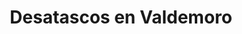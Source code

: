 ---
id: 'service-17'
title: 'Desatascos en Valdemoro'

titleMeta: "Desatascos en Valdemoro - Expertos en Pocería y Desatrancos "
canonical: https://www.desatascos-madrid.com/desatascos/desatascos-valdemoro
lugar: 'Valdemoro'
mediumImage: 'renovation-lg.webp'
largeImage: 'desatascosvaldemoro-md.webp'
detailBreadcrumbSubTitle: 'Single Service'
metaContent: "¿Problemas de tuberías en Valdemoro? 🚿 Desatascos y pocería 24h. Soluciones rápidas y eficientes para alcantarillado y más. ¡Contacta a expertos! ☎️ 647 376 782"
detailBreadcrumbDesc: 'Empresa de poceros en Valdemoro con los mejores precios'
title2: 'Desatascos en Valdemoro'


#PARRAFO color negro de fondo y letras en verde
detailSubTitle: '¿Necesitas un servicio de desatascos y pocería en Valdemoro? ¡Somos tu mejor opción!'

#PARRAFO slider
parrafo: "¡Mantén tus tuberías en perfecto estado con nuestros servicios de desatascos!"

#PARRAFO Primera pregunta



descripcion: "¿Tienes problemas con tu sistema de alcantarillado en Valdemoro? ¿Te preocupa tener una obstrucción en tus tuberías? ¡No te preocupes más! En este artículo, hablaremos sobre desatascos y pocería en Valdemoro. Aprenderás todo lo que necesitas saber sobre estos servicios para garantizar que tus tuberías estén limpias y en perfecto estado."
detailDesc: ""


#PARRAFO Segunda pregunta
pregunta2: ¿Qué son los desatascos y la pocería?
descripcion1: "Los desatascos son un conjunto de técnicas y herramientas que se utilizan para limpiar las tuberías de obstrucciones. Las obstrucciones pueden ser causadas por la acumulación de restos de alimentos, aceites, cabello, entre otros, y pueden ser un verdadero dolor de cabeza. Por otro lado, la pocería se refiere a la instalación, mantenimiento y reparación de sistemas de alcantarillado."
descripcion2: ""

#PARRAFO Tercera pregunta

pregunta3: ¿Por qué es importante mantener tus tuberías limpias?
descripcion3: "Mantener tus tuberías limpias es fundamental para garantizar el correcto funcionamiento de tu sistema de alcantarillado. Una obstrucción en tus tuberías puede causar problemas de salud, como la propagación de bacterias y malos olores en tu hogar. Además, una obstrucción puede causar un aumento en la factura del agua, ya que las tuberías bloqueadas hacen que el agua no fluya correctamente."

#Set inner Html con contenido variable

contenidoDescripcion: "
<h2>¿Cuándo necesitas contratar un servicio de desatascos y pocería?</h2>
<p>Es importante contratar un servicio de desatascos y pocería cuando experimentas problemas en tus tuberías que no puedes resolver por tu cuenta. Si notas que el agua no fluye correctamente, que hay malos olores, o si tienes problemas para vaciar el inodoro, es el momento de buscar ayuda profesional. Además, es recomendable realizar mantenimientos preventivos para evitar futuros problemas.</p>
<br>

<h2>¿Cómo funcionan los servicios de desatascos y pocería?</h2>
<p>Los servicios de desatascos y pocería comienzan con una evaluación del problema en tus tuberías. Los profesionales utilizan cámaras de inspección y otros equipos especializados para determinar la causa del problema. Luego, utilizan herramientas específicas para desbloquear las tuberías y limpiarlas. En el caso de la pocería, los profesionales pueden utilizar técnicas como el vaciado de fosas sépticas y la reparación de daños en las tuberías.</p>
<br>

<h2>¿Qué debes buscar en un servicio de desatascos y pocería?</h2>
<p>Existen varios servicios de desatascos y pocería en Torrejón de Velasco, pero no todos son iguales. Al elegir un servicio, asegúrese de buscar uno con una amplia experiencia y una buena reputación. Pregunte a sus amigos y familiares si tienen recomendaciones o haga una búsqueda en línea para encontrar servicios cerca de usted. Además, asegúrese de preguntar sobre sus tarifas y garantías antes de contratar un servicio.</p>
<br>

<h2>¿Cómo puedes prevenir problemas en tus tuberías?</h2>
<p>La prevención es la mejor manera de evitar problemas en tus tuberías. Algunas medidas que puedes tomar incluyen evitar arrojar objetos extraños por el inodoro o por el fregadero, no verter aceites o grasas por las tuberías, y utilizar rejillas en los desagües para evitar que los cabellos u otros restos obstruyan las tuberías. Además, es importante realizar mantenimientos preventivos regularmente.</p>
<br>

<h2>¿Cómo puedo prevenir problemas de desatascos y pocería en el futuro?</h2>
<p>La prevención es la mejor manera de evitar problemas de desatascos y pocería. Algunas medidas preventivas que puede tomar incluyen:</p>
<br>
<li>No tirar residuos en el inodoro o el fregadero que puedan obstruir las tuberías</li>
<br>
<li>No verter grasas o aceites en el fregadero</li>
<br>
<li>Limpiar regularmente las tuberías con productos específicos</li>
<br>
<li>Realizar inspecciones regulares del alcantarillado para detectar cualquier problema</li>
<br>
<li>Reparar cualquier problema de inmediato antes de que empeore</li>
<br>
<p>Siguiendo estas medidas preventivas, puede evitar problemas de desatascos y pocería en el futuro y ahorrar tiempo y dinero en reparaciones costosas.</p>
<br>
<p>En resumen, los servicios de desatascos y pocería son esenciales para mantener las tuberías y alcantarillado de su hogar o negocio en buen estado. Si tiene un problema de obstrucción o fuga, llame a un servicio de inmediato para evitar que empeore. Además, tome medidas preventivas para evitar problemas en el futuro. Recuerde que la prevención es la clave para un sistema de plomería saludable y sin problemas..</p>
"

#PARRAFO Cuarta pregunta

descripcion4: "En conclusión, los desatascos y la pocería son servicios críticos para garantizar que su sistema de plomería funcione sin problemas y sin obstrucciones ni fugas. Si tiene un problema, es importante llamar a un servicio de inmediato para evitar que empeore y cause daños graves a sus tuberías o alcantarillado. Además, tome medidas preventivas para evitar problemas en el futuro y mantener su sistema de plomería en buen estado. Recuerde que la prevención es la clave para una plomería saludable y sin problemas."

#PARRAFO Quinta pregunta


#FAqs de la pagina

accordionData:
 [
    {
      question: '¿Qué tipo de problemas pueden causar obstrucciones en mis tuberías?',
      answer:
        'Las obstrucciones pueden causar problemas como malos olores, propagación de bacterias y aumento de la factura del agua.',
    },
    {
      question: '¿Cómo puedo prevenir problemas en mis tuberías?',
      answer:
        'Puedes prevenir problemas en tus tuberías evitando arrojar objetos extraños por el inodoro o por el fregadero, no vertiendo aceites o grasas por las tuberías y utilizando rejillas en los desagües.
',
    },
    {
      question: '¿Cuánto tiempo tarda un servicio de desatascos y pocería?',
      answer:
        'El tiempo que tarda un servicio de desatascos y pocería depende de la gravedad del problema.
',
    },
      {
      question: '¿Cuánto cuesta contratar un servicio de desatascos y pocería?',
      answer: 'El costo puede variar dependiendo de la gravedad del problema y del tipo de servicio que necesites.'
    },
      {
      question: '¿Cómo puedo encontrar un buen servicio de desatascos y pocería en Valdemoro?',
      answer:
        '¡Ya la tienes! En Desatascos Pociten ofrecemos servicios completos y personalizados, tenemos una amplia experiencia en el sector y utilizamos técnicas respetuosas con el medio ambiente.'
    },
  ]

#OPCIONES LI

option1: '✅ Pisos y viviendas en general con problemas de atascos en bañeras, fregaderos o inodoros.'
option2: '✅ Chalets individuales, adosados o pareados de clientes particulares en general con problemas de atascos en arquetas de hojas o tierra. '
option3: '✅ Colegios con atascos en general de aseos y arquetas de patios.'
option4: '✅ Urbanizaciones con atascos, arquetas deterioradas, problemas de tuberías o bajantes.'
option5: '✅ Restaurantes con problemas de atascos en cocina, fregaderos o en los aseos de los clientes.'
option6: '✅ Instalaciones deportivas con problemas en los desagües de las piscina o vaciado de arquetas en los vestuarios.'
option7: '✅ Hoteles para el mantenimiento de sus instalaciones, queriendo dar siempre el mejor servicio a sus huéspedes.'
option 8: '✅ Multinacionales para incidencias o mantenimiento de las instalaciones distribuidas en sus oficinas.'
option 9: '✅ Naves industriales, que generan residuos que sin remedio se acumulan en sus arquetas produciendo atrancos.'


#PARRAFO TEXTO FONDO NEGRO LETRAS VERDES ANTES DE BOTON

parrafo1: '<h2>24 HORAS A TU SERVICIO</h2>'

isFeatured: true
---